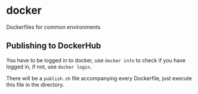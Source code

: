 # docker
Dockerfiles for common environments

## Publishing to DockerHub

You have to be logged in to docker, use `docker info` to check if you have logged in, if not, use `docker login`.

There will be a `publish.sh` file accompanying every Dockerfile, just execute this file in the directory.

